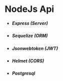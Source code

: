 # NodeJs Api

-   ##### Express (Server)
-   ##### Sequelize (ORM)
-   ##### Jsonwebtoken (JWT)
-   ##### Helmet (CORS)
-   ##### Postgresql
